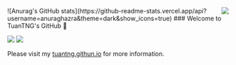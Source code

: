 
<a href="#">
<img align="right" src="https://github-readme-stats.vercel.app/api?username=tuantng&count_private=true&show_icons=true&hide_border=true&icon_color=586069&title_color=a0a9af">
</a>
![Anurag's GitHub stats](https://github-readme-stats.vercel.app/api?username=anuraghazra&theme=dark&show_icons=true)
### Welcome to TuanTNG's GitHub 👋

![](https://img.shields.io/badge/-Python-3626e3?style=flat-square&logo=Python&logoColor=fff)
![](https://img.shields.io/badge/-PyTorch-e34f26?style=flat-square&logo=PyTorch&logoColor=fff)

Please visit my [tuantng.githun.io](https://tuantng.github.io/) for more information.
